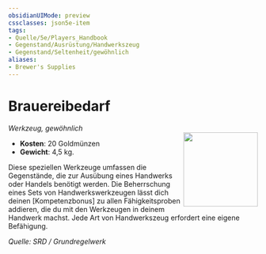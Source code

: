 ```yaml
---
obsidianUIMode: preview
cssclasses: json5e-item
tags:
- Quelle/5e/Players_Handbook
- Gegenstand/Ausrüstung/Handwerkszeug
- Gegenstand/Seltenheit/gewöhnlich
aliases:
- Brewer's Supplies
---
```

# Brauereibedarf
*Werkzeug, gewöhnlich*  
<img src="Symbolik/Gegenstände.webp" align="right" width="150">

- **Kosten**: 20 Goldmünzen
- **Gewicht**: 4,5 kg.

Diese speziellen Werkzeuge umfassen die Gegenstände, die zur Ausübung eines Handwerks oder Handels benötigt werden. Die Beherrschung eines Sets von Handwerkswerkzeugen lässt dich deinen [Kompetenzbonus] zu allen Fähigkeitsproben addieren, die du mit den Werkzeugen in deinem Handwerk machst. Jede Art von Handwerkszeug erfordert eine eigene Befähigung.

*Quelle: SRD / Grundregelwerk*
